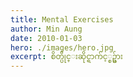 ```yaml
---
title: Mental Exercises
author: Min Aung
date: 2010-01-03
hero: ./images/hero.jpg
excerpt: စိတ္ပိုင္းဆိုင္ရာက်င့္စဥ္မ်ား
---
```


